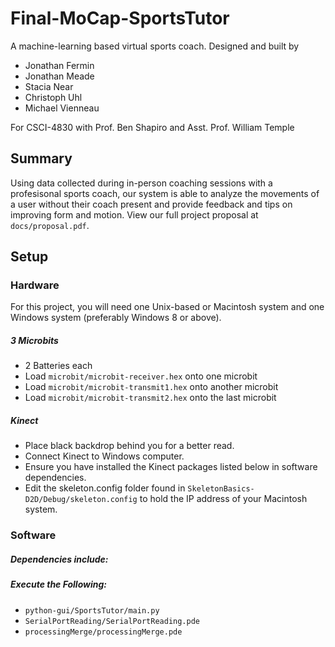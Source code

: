 # Final-MoCap-SportsTutor
A machine-learning based virtual sports coach.
Designed and built by  
* Jonathan Fermin
* Jonathan Meade
* Stacia Near
* Christoph Uhl
* Michael Vienneau  

For CSCI-4830 with Prof. Ben Shapiro and Asst. Prof. William Temple  
## Summary
Using data collected during in-person coaching sessions with a profesisonal sports coach, our system is able to analyze the movements of a user
without their coach present and provide feedback and tips on improving form and motion. View our full project proposal at `docs/proposal.pdf`.

## Setup
### Hardware
For this project, you will need one Unix-based or Macintosh system and one Windows system (preferably Windows 8 or above).

##### 3 Microbits
* 2 Batteries each
* Load `microbit/microbit-receiver.hex` onto one microbit
* Load `microbit/microbit-transmit1.hex` onto another microbit
* Load `microbit/microbit-transmit2.hex` onto the last microbit

##### Kinect
* Place black backdrop behind you for a better read.
* Connect Kinect to Windows computer.
* Ensure you have installed the Kinect packages listed below in software dependencies.
* Edit the skeleton.config folder found in `SkeletonBasics-D2D/Debug/skeleton.config` to hold the IP address of your Macintosh system.

### Software
##### Dependencies include:

##### Execute the Following:
* `python-gui/SportsTutor/main.py`
* `SerialPortReading/SerialPortReading.pde`
* `processingMerge/processingMerge.pde`